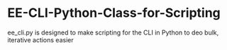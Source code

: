 # EE-CLI-Python-Class-for-Scripting
ee_cli.py is designed to make scripting for the CLI in Python to deo bulk, iterative actions easier
